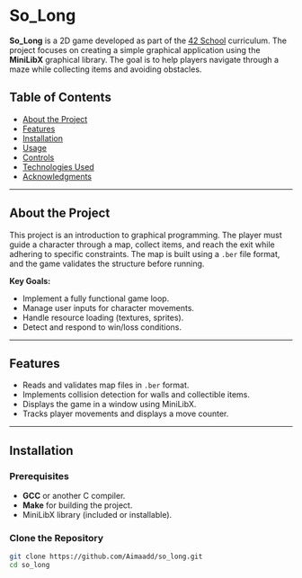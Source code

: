 # So_Long

**So_Long** is a 2D game developed as part of the [42 School](https://www.42.fr/) curriculum. 
The project focuses on creating a simple graphical application using the **MiniLibX** graphical library. 
The goal is to help players navigate through a maze while collecting items and avoiding obstacles.

## Table of Contents
- [About the Project](#about-the-project)
- [Features](#features)
- [Installation](#installation)
- [Usage](#usage)
- [Controls](#controls)
- [Technologies Used](#technologies-used)
- [Acknowledgments](#acknowledgments)

---

## About the Project

This project is an introduction to graphical programming. The player must guide a character through a map, 
collect items, and reach the exit while adhering to specific constraints. The map is built using a `.ber` file format, 
and the game validates the structure before running.

**Key Goals:**
- Implement a fully functional game loop.
- Manage user inputs for character movements.
- Handle resource loading (textures, sprites).
- Detect and respond to win/loss conditions.

---

## Features

- Reads and validates map files in `.ber` format.
- Implements collision detection for walls and collectible items.
- Displays the game in a window using MiniLibX.
- Tracks player movements and displays a move counter.

---

## Installation

### Prerequisites
- **GCC** or another C compiler.
- **Make** for building the project.
- MiniLibX library (included or installable).

### Clone the Repository
```bash
git clone https://github.com/Aimaadd/so_long.git
cd so_long
